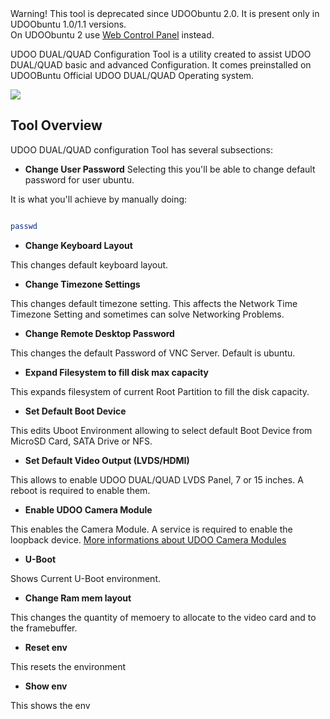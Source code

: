 <div class="alert alert-danger" role="alert">
  <span class="glyphicon glyphicon-exclamation-sign" aria-hidden="true"></span>
  <span class="sr-only">Warning!</span>
  This tool is deprecated since UDOObuntu 2.0. It is present only in UDOObuntu 1.0/1.1 versions.<br>
  On UDOObuntu 2 use <a href="Web_Control_Panel.html">Web Control Panel</a> instead.
</div>

UDOO DUAL/QUAD Configuration Tool is a utility created to assist UDOO DUAL/QUAD basic and advanced Configuration. It comes preinstalled on UDOOBuntu Official UDOO DUAL/QUAD Operating system.


<img src="../img/configuration_tool.png">

## Tool Overview

UDOO DUAL/QUAD configuration Tool has several subsections:

* **Change User Password**
Selecting this you'll be able to change default password for user ubuntu.

It is what you'll achieve by manually doing:

```bash

passwd

```

* **Change Keyboard Layout**

This changes default keyboard layout.

* **Change Timezone Settings**

This changes default timezone setting. This affects the Network Time Timezone Setting and sometimes can solve Networking Problems.


* **Change Remote Desktop Password**

This changes the default Password of VNC Server. Default is ubuntu.


* **Expand Filesystem to fill disk max capacity**

This expands filesystem of current Root Partition to fill the disk capacity.


* **Set Default Boot Device**

This edits Uboot Environment allowing to select default Boot Device from MicroSD Card, SATA Drive or NFS.


* **Set Default Video Output (LVDS/HDMI)**

This allows to enable UDOO DUAL/QUAD LVDS Panel, 7 or 15 inches. A reboot is required to enable them.


* **Enable UDOO Camera Module**

This enables the Camera Module. A service is required to enable the loopback device. [More informations about UDOO Camera Modules](!Hardware_&_Accessories/UDOO_Camera_Module)


* **U-Boot**

Shows Current U-Boot environment.

* **Change Ram mem layout**

This changes the quantity of memoery to allocate to the video card and to the framebuffer.

* **Reset env**

This resets the environment

 * **Show env**

This shows the env
